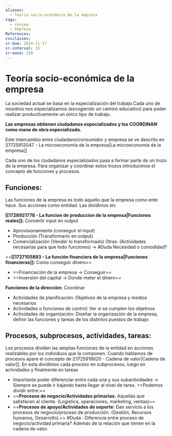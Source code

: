 ```yaml
---
aliases:
  - Teoría socio-económica de la empresa
tags:
  - review
  - Empresa
References: 
cssclasses: 
sr-due: 2024-11-17
sr-interval: 15
sr-ease: 230
---
```

# Teoría socio-económica de la empresa
La sociedad actual se basa en la especialización del trabajo.Cada uno de nosotros nos especializamos (escogiendo un camino educativo) para poder realizar productivamente un único tipo de trabajo. 

**Las empresas obtienen ciudadanos especializados y los COORDINAN como mano de obra especializada.**

Este intercambio entre ciudadano/consumidor y empresa se ve descrito en [[1725912047 - La microeconomía de la empresa|La microeconomía de la empresa]]

Cada uno de los ciudadanos especializados pasa a formar parte de un trozo de la empresa. Para organizar y coordinar estos trozos introducimos el concepto de funciones y procesos.

## Funciones:
Las funciones de la empresa es todo aquello que la empresa como ente hace. Sus acciones como entidad. Las dividimos en: 

**[[1728921778 - La funcion de produccion de la empresa|Funciones reales]]:** Convertir input en output
+ Aprovisionamiento (conseguir el input)
+ Producción (Transformarlo en output)
+ Comercialización (Vender lo transformado)
Otras: (Actividades necesarias para que todo funciones) → #Duda Necesidad o comodidad?


==**[[1727105893 - La función financiera de la empresa|Funciones financieras]]:** Como conseguir dinero==
+ ==Financiación de la empresa → Conseguir==
+ ==Inversión del capital → Donde meter el dinero== 

 **Funciones de la dirección:** Coordinar 
 + Actividades de planificación: Objetivos de la empresa y medios necesarios
 + Actividades o funciones de control: Ver si se cumplen los objetivos 
 + Actividades de organización: Diseñar la organización de la empresa, definir las funciones y tareas de los distintos puestos de trabajo
## Procesos, subprocesos, actividades, tareas: 
Los procesos dividen las amplias funciones de la entidad en acciones realizables por los individuos que la componen. 
Cuando hablamos de procesos apare el concepto de [[1725918620 - Cadena de valor|Cadena de valor]]. En esta dividimos cada proceso en subprocesos, luego en actividades y finalmente en tareas
+ Importante poder diferenciar entre cada una y sus subactividades → Siempre se puede ir bajando hasta llegar al nivel de tarea.
==Podemos dividir entre:== 
+ ==**Procesos de negocio/Actividades primarias:** Aquellas que satisfacen al cliente. (Logística, operaciones, marketing, ventas)==
+ ==**Procesos de apoyo/Actividades de soporte:** Dan servicio a los procesos de negocio/proceso de producción. (Gestión, Recursos humanos, Desarrollo).== 
#Duda : Diferencia entre proceso de negocio/actividad primaria? Además de la relación que tienen en la cadena de valor.
